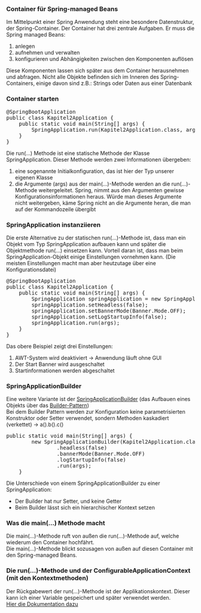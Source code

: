 ### Container für Spring-managed Beans
Im Mittelpunkt einer Spring Anwendung steht eine besondere Datenstruktur, der Spring-Container.
Der Container hat drei zentrale Aufgaben. Er muss die Spring managed Beans:
1. anlegen
2. aufnehmen und verwalten
3. konfigurieren und Abhängigkeiten zwischen den Komponenten auflösen

Diese Komponenten lassen sich später aus dem Container herausnehmen und abfragen. 
Nicht alle Objekte befinden sich im Inneren des Spring-Containers, einige davon sind z.B.: Strings oder Daten aus einer Datenbank

### Container starten
<pre>
@SpringBootApplication
public class Kapitel2Application {
	public static void main(String[] args) {
		SpringApplication.run(Kapitel2Application.class, args);
	}
}
</pre>

Die run(...) Methode ist eine statische Methode der Klasse SpringApplication.
Dieser Methode werden zwei Informationen übergeben:
1. eine sogenannte Initialkonfiguration, das ist hier der Typ unserer eigenen Klasse 
2. die Argumente (args) aus der main(...)-Methode werden an die run(...)-Methode weitergeleitet. Spring, nimmt aus den Argumenten gewisse Konfigurationsinformationen heraus. Würde man dieses Argumente nicht weitergeben, käme Spring nicht an die Argumente heran, die man auf der Kommandozeile übergibt

### SpringApplication instanziieren
Die erste Alternative zu der statischen run(...)-Methode ist, dass man ein Objekt vom Typ SpringApplication aufbauen kann und später die Objektmethode run(...) einsetzen kann.
Vorteil daran ist, dass man beim SpringApplication-Objekt einige Einstellungen vornehmen kann.
(Die meisten Einstellungen macht man aber heutzutage über eine Konfigurationsdatei)
<pre>
@SpringBootApplication
public class Kapitel2Application {
	public static void main(String[] args) {
		SpringApplication springApplication = new SpringApplication(Kapitel2Application.class);
		springApplication.setHeadless(false);
		springApplication.setBannerMode(Banner.Mode.OFF);
		springApplication.setLogStartupInfo(false);
		springApplication.run(args);
	}
}
</pre>

Das obere Beispiel zeigt drei Einstellungen:
1. AWT-System wird deaktiviert → Anwendung läuft ohne GUI
2. Der Start Banner wird ausgeschaltet
3. Startinformationen werden abgeschaltet

### SpringApplicationBuilder
Eine weitere Variante ist der [SpringApplicationBuilder](https://docs.spring.io/spring-boot/docs/current/api/org/springframework/boot/builder/SpringApplicationBuilder.html) (das Aufbauen eines Objekts über das [Builder-Pattern](https://refactoring.guru/design-patterns/builder))  
Bei dem Builder Pattern werden zur Konfiguration keine parametrisierten Konstruktor oder Setter verwendet, sondern Methoden kaskadiert (verkettet) -> a().b().c()  
<pre>
public static void main(String[] args) {
		new SpringApplicationBuilder(Kapitel2Application.class)
				.headless(false)
				.bannerMode(Banner.Mode.OFF)
				.logStartupInfo(false)
				.run(args);
	}
</pre>

Die Unterschiede von einem SpringApplicationBuilder zu einer SpringApplication:   
- Der Builder hat nur Setter, und keine Getter
- Beim Builder lässt sich ein hierarchischer Kontext setzen

### Was die main(...) Methode macht
Die main(...)-Methode ruft von außen die run(...)-Methode auf, welche wiederum den Container hochfährt.  
Die main(...)-Methode blickt sozusagen von außen auf diesen Container mit den Spring-managed Beans.  

### Die run(...)-Methode und der ConfigurableApplicationContext (mit den Kontextmethoden)
Der Rückgabewert der run(...)-Methode ist der Applikationskontext. Dieser kann ich einer Variable gespeichert und später verwendet werden.  
[Hier die Dokumentation dazu](https://docs.spring.io/spring-framework/docs/current/javadoc-api/org/springframework/context/ConfigurableApplicationContext.html)
<pre>

</pre>




